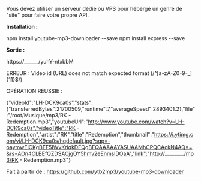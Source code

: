 Vous devez utiliser un serveur dédié ou VPS pour hébergé un genre de "site" pour faire votre propre API.

****Installation :****

npm install youtube-mp3-downloader --save
npm install express --save

****Sortie :****

https://______/yuhY-ntxbbM

ERREUR : Video id (URL) does not match expected format (/^[a-zA-Z0-9-_]{11}$/)

OPÉRATION RÉUSSIE : 

{"videoId":"LH-DCK9ca0s","stats":{"transferredBytes":21700509,"runtime":7,"averageSpeed":2893401.2},"file":"/root/Musique/mp3/RK - Redemption.mp3","youtubeUrl":"http://www.youtube.com/watch?v=LH-DCK9ca0s","videoTitle":"RK - Redemption","artist":"RK","title":"Redemption","thumbnail":"https://i.ytimg.com/vi/LH-DCK9ca0s/hqdefault.jpg?sqp=-oaymwEiCKgBEF5IWvKriqkDFQgBFQAAAAAYASUAAMhCPQCAokN4AQ==&rs=AOn4CLBEfQZDSACjgOY5hmv2eEnmslDOaA","link":"http://________/mp3/RK - Redemption.mp3"}


Fait à partir de : https://github.com/ytb2mp3/youtube-mp3-downloader
